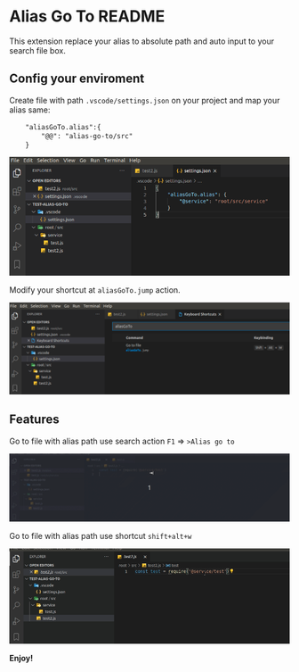 # Alias Go To README

This extension replace your alias to absolute path and auto input to your search file box.

## Config your enviroment

Create file with path `.vscode/settings.json` on your project and map your alias same: 

```
    "aliasGoTo.alias":{
        "@@": "alias-go-to/src"
    }
```

![alt text](https://raw.githubusercontent.com/lcnghia95/alias-go-to/master/images/setting.png "setting")


Modify your shortcut at `aliasGoTo.jump` action.

![alt text](https://raw.githubusercontent.com/lcnghia95/alias-go-to/master/images/command.png "command")

## Features


Go to file with alias path use search action `F1` => `>Alias go to`
 
![alt text](https://raw.githubusercontent.com/lcnghia95/alias-go-to/master/images/jump2.gif "demo")


Go to file with alias path use shortcut `shift+alt+w`
 
![alt text](https://raw.githubusercontent.com/lcnghia95/alias-go-to/master/images/jump.gif "demo")

**Enjoy!**
